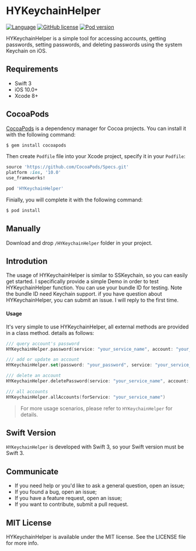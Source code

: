 # HYKeychainHelper


  [![Language](https://img.shields.io/badge/Swift-3.0-orange.svg)]()
  [![GitHub license](https://img.shields.io/cocoapods/l/HYKeychainHelper.svg)](https://github.com/castial/HYKeychainHelper/blob/master/LICENSE)
  [![Pod version](http://img.shields.io/cocoapods/v/HYKeychainHelper.svg)](https://cocoapods.org/pods/HYKeychainHelper)

HYKeychainHelper is a simple tool for accessing accounts, getting passwords, setting passwords, and deleting passwords using the system Keychain on iOS.

## Requirements

- Swift 3
- iOS 10.0+
- Xcode 8+

## CocoaPods


[CocoaPods](http://cocoapods.org) is a dependency manager for Cocoa projects. You can install it with the following command:

```bash
$ gem install cocoapods
```

Then create `Podfile` file into your Xcode project, specify it in your `Podfile`:

```ruby
source 'https://github.com/CocoaPods/Specs.git'
platform :ios, '10.0'
use_frameworks!

pod 'HYKeychainHelper'
```

Finially, you will complete it with the following command:

```bash
$ pod install
```

## Manually

Download and drop ```/HYKeychainHelper``` folder in your project.

## Introdution

The usage of HYKeychainHelper is similar to SSKeychain, so you can easily get started. I specifically provide a simple Demo in order to test HYKeychainHelper function. You can use your bundle ID for testing. Note the bundle ID need Keychain support. if you have question about HYKeychainHelper, you can submit an issue. I will reply to the first time.

#### Usage

It's very simple to use HYKeychainHelper, all external methods are provided in a class method. details as follows:

```swift
/// query account's password
HYKeychainHelper.password(service: "your_service_name", account: "your_account_name")

/// add or update an account
HYKeychainHelper.set(password: "your_password", service: "your_service_name", account: "your_account_name")

/// delete an account
HYKeychainHelper.deletePassword(service: "your_service_name", account: "your_account_name")

/// all accounts
HYKeychainHelper.allAccounts(forService: "your_service_name")
```

>For more usage scenarios, please refer to `HYKeychainHelper` for details.

## Swift Version

`HYKeychainHelper` is developed with Swift 3, so your Swift version must be Swift 3.

## Communicate

- If you need help or you'd like to ask a general question, open an issue;
- If you found a bug, open an issue;
- If you have a feature request, open an issue;
- If you want to contribute, submit a pull request.

## MIT License
HYKeychainHelper is available under the MIT license. See the LICENSE file for more info.
